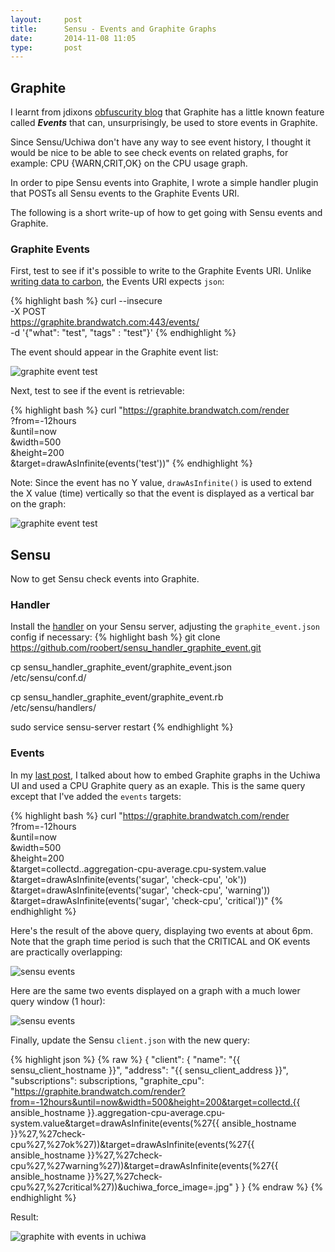 ```yaml
---
layout:     post
title:      Sensu - Events and Graphite Graphs
date:       2014-11-08 11:05
type:       post
---
```


## Graphite

I learnt from jdixons [obfuscurity blog](http://obfuscurity.com/2014/01/Graphite-Tip-A-Better-Way-to-Store-Events) that Graphite has a little known feature called <strong><i>Events</i></strong> that can, unsurprisingly, be used to store events in Graphite.

Since Sensu/Uchiwa don't have any way to see event history, I thought it would be nice to be able to see check events on related graphs, for example: CPU {<span class='red'>WARN</span>,<span class='orange'>CRIT</span>,<span class='green'>OK</span>} on the CPU usage graph. 

In order to pipe Sensu events into Graphite, I wrote a simple handler plugin that POSTs all Sensu events to the Graphite Events URI.

The following is a short write-up of how to get going with Sensu events and Graphite.

### Graphite Events

First, test to see if it's possible to write to the Graphite Events URI. Unlike [writing data to carbon](http://graphite.readthedocs.org/en/latest/feeding-carbon.html), the Events URI expects `json`:

{% highlight bash %}
curl --insecure \
  -X POST \
  https://graphite.brandwatch.com:443/events/ \
  -d '{"what": "test", "tags" : "test"}'
{% endhighlight %}

The event should appear in the Graphite event list:

![graphite event test](https://raw.githubusercontent.com/roobert/roobert.github.io/master/images/graphite_events0.png)

Next, test to see if the event is retrievable:

{% highlight bash %}
curl "https://graphite.brandwatch.com/render \
  ?from=-12hours \
  &until=now \
  &width=500 \
  &height=200 \
  &target=drawAsInfinite(events('test'))"
{% endhighlight %}

Note: Since the event has no Y value, `drawAsInfinite()` is used to extend the X value (time) vertically so that the event is displayed as a vertical bar on the graph:

![graphite event test](https://raw.githubusercontent.com/roobert/roobert.github.io/master/images/sensu_events2.png)

## Sensu

Now to get Sensu check events into Graphite.

### Handler

Install the [handler](http://sensuapp.org/docs/0.14/adding_a_handler) on your Sensu server, adjusting the `graphite_event.json` config if necessary:
{% highlight bash %}
git clone \
  https://github.com/roobert/sensu_handler_graphite_event.git

cp sensu_handler_graphite_event/graphite_event.json \
  /etc/sensu/conf.d/

cp sensu_handler_graphite_event/graphite_event.rb \
  /etc/sensu/handlers/

sudo service sensu-server restart
{% endhighlight %}

### Events

In my [last post](http://roobert.github.io/2014/11/03/Sensu-with-Embedded-Graphite-Graphs/), I talked about how to embed Graphite graphs in the Uchiwa UI and used a CPU Graphite query as an exaple. This is the same query except that I've added the `events` targets:

{% highlight bash %}
curl "https://graphite.brandwatch.com/render \
  ?from=-12hours \
  &until=now \
  &width=500 \
  &height=200 \
  &target=collectd.<hostname>.aggregation-cpu-average.cpu-system.value \
  &target=drawAsInfinite(events('sugar', 'check-cpu', 'ok')) \
  &target=drawAsInfinite(events('sugar', 'check-cpu', 'warning')) \
  &target=drawAsInfinite(events('sugar', 'check-cpu', 'critical'))"
{% endhighlight %}

Here's the result of the above query, displaying two events at about 6pm. Note that the graph time period is such that the <span class='red'>CRITICAL</span> and <span class='green'>OK</span> events are practically overlapping:

![sensu events](https://raw.githubusercontent.com/roobert/roobert.github.io/master/images/sensu_events4.png)

Here are the same two events displayed on a graph with a much lower query window (1 hour):

![sensu events](https://raw.githubusercontent.com/roobert/roobert.github.io/master/images/sensu_events3.png)

Finally, update the Sensu `client.json` with the new query:

{% highlight json %}
{% raw %}
{
   "client": {
      "name": "{{ sensu_client_hostname }}",
      "address": "{{ sensu_client_address }}",
      "subscriptions": subscriptions,
      "graphite_cpu": "https://graphite.brandwatch.com/render?from=-12hours&until=now&width=500&height=200&target=collectd.{{ ansible_hostname }}.aggregation-cpu-average.cpu-system.value&target=drawAsInfinite(events(%27{{ ansible_hostname }}%27,%27check-cpu%27,%27ok%27))&target=drawAsInfinite(events(%27{{ ansible_hostname }}%27,%27check-cpu%27,%27warning%27))&target=drawAsInfinite(events(%27{{ ansible_hostname }}%27,%27check-cpu%27,%27critical%27))&uchiwa_force_image=.jpg"
   }
}
{% endraw %}
{% endhighlight %}

Result:

![graphite with events in uchiwa](https://raw.githubusercontent.com/roobert/roobert.github.io/master/images/sensu_events1.png)
